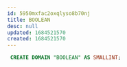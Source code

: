 ```yaml
---
id: 5950mxfac2oxqlyso8b70nj
title: BOOLEAN
desc: null
updated: 1684521570
created: 1684521570
---
```



```sql
 CREATE DOMAIN "BOOLEAN" AS SMALLINT;
```
